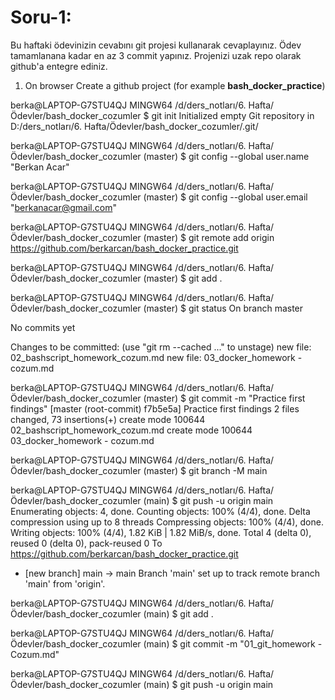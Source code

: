 # Soru-1:
Bu haftaki ödevinizin cevabını git projesi kullanarak cevaplayınız. Ödev tamamlanana kadar en az 3 commit yapınız. Projenizi uzak repo olarak github'a entegre ediniz.

1. On browser Create a github project  (for example **bash_docker_practice**)

berka@LAPTOP-G7STU4QJ MINGW64 /d/ders_notları/6. Hafta/Ödevler/bash_docker_cozumler
$ git init
Initialized empty Git repository in D:/ders_notları/6. Hafta/Ödevler/bash_docker_cozumler/.git/

berka@LAPTOP-G7STU4QJ MINGW64 /d/ders_notları/6. Hafta/Ödevler/bash_docker_cozumler (master)
$ git config --global user.name "Berkan Acar"

berka@LAPTOP-G7STU4QJ MINGW64 /d/ders_notları/6. Hafta/Ödevler/bash_docker_cozumler (master)
$ git config --global user.email "berkanacar@gmail.com"

berka@LAPTOP-G7STU4QJ MINGW64 /d/ders_notları/6. Hafta/Ödevler/bash_docker_cozumler (master)
$ git remote add origin https://github.com/berkarcan/bash_docker_practice.git

berka@LAPTOP-G7STU4QJ MINGW64 /d/ders_notları/6. Hafta/Ödevler/bash_docker_cozumler (master)
$ git add .

berka@LAPTOP-G7STU4QJ MINGW64 /d/ders_notları/6. Hafta/Ödevler/bash_docker_cozumler (master)
$ git status
On branch master

No commits yet

Changes to be committed:
  (use "git rm --cached <file>..." to unstage)
        new file:   02_bashscript_homework_cozum.md
        new file:   03_docker_homework - cozum.md

berka@LAPTOP-G7STU4QJ MINGW64 /d/ders_notları/6. Hafta/Ödevler/bash_docker_cozumler (master)
$ git commit -m "Practice first findings"
[master (root-commit) f7b5e5a] Practice first findings
 2 files changed, 73 insertions(+)
 create mode 100644 02_bashscript_homework_cozum.md
 create mode 100644 03_docker_homework - cozum.md

berka@LAPTOP-G7STU4QJ MINGW64 /d/ders_notları/6. Hafta/Ödevler/bash_docker_cozumler (master)
$ git branch -M main

berka@LAPTOP-G7STU4QJ MINGW64 /d/ders_notları/6. Hafta/Ödevler/bash_docker_cozumler (main)
$ git push -u origin main
Enumerating objects: 4, done.
Counting objects: 100% (4/4), done.
Delta compression using up to 8 threads
Compressing objects: 100% (4/4), done.
Writing objects: 100% (4/4), 1.82 KiB | 1.82 MiB/s, done.
Total 4 (delta 0), reused 0 (delta 0), pack-reused 0
To https://github.com/berkarcan/bash_docker_practice.git
 * [new branch]      main -> main
Branch 'main' set up to track remote branch 'main' from 'origin'.

berka@LAPTOP-G7STU4QJ MINGW64 /d/ders_notları/6. Hafta/Ödevler/bash_docker_cozumler (main)
$ git add .

berka@LAPTOP-G7STU4QJ MINGW64 /d/ders_notları/6. Hafta/Ödevler/bash_docker_cozumler (main)
$ git commit -m "01_git_homework - Cozum.md"

berka@LAPTOP-G7STU4QJ MINGW64 /d/ders_notları/6. Hafta/Ödevler/bash_docker_cozumler (main)
$ git push -u origin main

